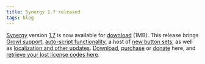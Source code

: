 ```yaml
---
title: Synergy 1.7 released
tags: blog
---
```


[Synergy](http://wincent.com/a/products/synergy-classic/) version [1.7](http://wincent.com/a/products/synergy-classic/history/#1.7) is now available for [download](http://wincent.com/download.php?item=Synergy.dmg) (1MB). This release brings [Growl support](http://growl.info/), [auto-script functionality](http://wincent.com/a/support/forums/showflat.php?Number=577), a host of [new button sets](http://wincent.com/a/products/synergy-classic/buttons/), as well as [localization and other updates](http://wincent.com/a/products/synergy-classic/history/#1.7). [Download](http://wincent.com/download.php?item=Synergy.dmg), [purchase](https://wincent.com/a/products/synergy-classic/purchase/) or [donate](https://wincent.com/a/products/synergy-classic/donate/) here, and [retrieve your lost license codes here](https://wincent.com/a/support/registration/).
